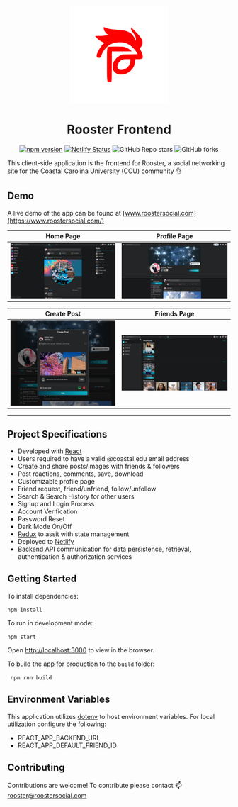 <div align="center" markdown="1">

<img src="./public/images/red-rooster-logo.svg" width="220" alt="Rooster Logo"/>

# Rooster Frontend

[![npm version](https://badge.fury.io/js/react.svg)](https://badge.fury.io/js/react)
[![Netlify Status](https://api.netlify.com/api/v1/badges/134be748-4151-4123-a4bf-f64a0e16f126/deploy-status)](https://app.netlify.com/sites/rooster-social/deploys)
![GitHub Repo stars](https://img.shields.io/github/stars/rooster-app/rooster-frontend?style=social)
![GitHub forks](https://img.shields.io/github/forks/rooster-app/rooster-frontend?style=social)

</div>

This client-side application is the frontend for Rooster, a social networking site for the Coastal Carolina University (CCU) community 👌

## Demo

A live demo of the app can be found at [www.roostersocial.com](https://www.roostersocial.com/)

|                           Home Page                            |                           Profile Page                            |
| :------------------------------------------------------------: | :---------------------------------------------------------------: |
| <img src="./public/images/rooster-home-page.png" width="330"/> | <img src="./public/images/rooster-profile-page.png" width="330"/> |

|                           Create Post                            |                           Friends Page                            |
| :--------------------------------------------------------------: | :---------------------------------------------------------------: |
| <img src="./public/images/rooster-create-post.png" width="330"/> | <img src="./public/images/rooster-friends-page.png" width="330"/> |

---

## Project Specifications

- Developed with [React](https://github.com/facebook/create-react-app)
- Users required to have a valid @coastal.edu email address
- Create and share posts/images with friends & followers
- Post reactions, comments, save, download
- Customizable profile page
- Friend request, friend/unfriend, follow/unfollow
- Search & Search History for other users
- Signup and Login Process
- Account Verification
- Password Reset
- Dark Mode On/Off
- [Redux](https://redux.js.org/) to assit with state management
- Deployed to [Netlify](https://www.netlify.com/)
- Backend API communication for data persistence, retrieval, authentication & authorization services

## Getting Started

To install dependencies:

```
npm install
```

To run in development mode:

```
npm start
```

Open [http://localhost:3000](http://localhost:3000) to view in the browser.

To build the app for production to the `build` folder:

```
 npm run build
```

## Environment Variables

This application utilizes [dotenv](https://www.npmjs.com/package/dotenv) to host environment variables. For local utilization configure the following:

- REACT_APP_BACKEND_URL
- REACT_APP_DEFAULT_FRIEND_ID

## Contributing

Contributions are welcome! To contribute please contact 📫 rooster@roostersocial.com
